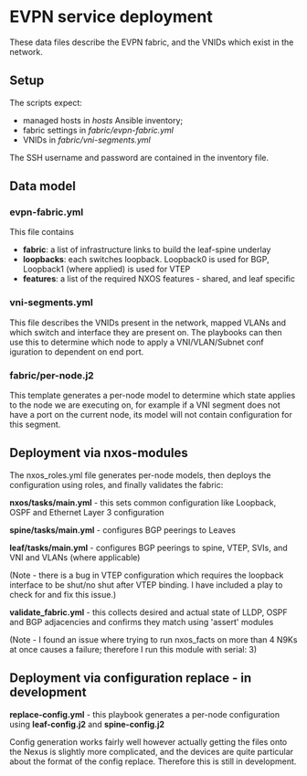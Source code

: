 # EVPN service deployment

These data files describe the EVPN fabric, and the VNIDs which exist in the network.

## Setup

The scripts expect:
* managed hosts in _hosts_ Ansible inventory;
* fabric settings in _fabric/evpn-fabric.yml_
* VNIDs in _fabric/vni-segments.yml_
 
The SSH username and password are contained in the inventory file.

## Data model

### evpn-fabric.yml

This file contains

* **fabric**: a list of infrastructure links to build the leaf-spine underlay
* **loopbacks**: each switches loopback. Loopback0 is used for BGP, Loopback1 (where applied) is used for VTEP
* **features**: a list of the required NXOS features - shared, and leaf specific

### vni-segments.yml

This file describes the VNIDs present in the network, mapped VLANs and which switch and interface they are present on. The playbooks can then use this to determine which node to apply a VNI/VLAN/Subnet conf
iguration to dependent on end port.

### fabric/per-node.j2

This template generates a per-node model to determine which state applies to the node we are executing on, for example if a VNI segment does not have a port on the current node, its model will not contain configuration for this segment.
                                                                          
                  
## Deployment via nxos-modules

The nxos_roles.yml file generates per-node models, then deploys the configuration using roles, and finally validates the fabric:

**nxos/tasks/main.yml** - this sets common configuration like Loopback, OSPF and Ethernet Layer 3 configuration

**spine/tasks/main.yml** - configures BGP peerings to Leaves

**leaf/tasks/main.yml** - configures BGP peerings to spine, VTEP, SVIs, and VNI and VLANs (where applicable)

(Note - there is a bug in VTEP configuration which requires the loopback interface to be shut/no shut after VTEP binding. I have included a play to check for and fix this issue.)

**validate_fabric.yml** - this collects desired and actual state of LLDP, OSPF and BGP adjacencies and confirms they match using 'assert' modules
  
(Note - I found an issue where trying to run nxos_facts on more than 4 N9Ks at once causes a failure; therefore I run this module with serial: 3)
  
## Deployment via configuration replace - in development

**replace-config.yml** - this playbook generates a per-node configuration using **leaf-config.j2** and **spine-config.j2**


Config generation works fairly well however actually getting the files onto the Nexus is slightly more complicated, and the devices are quite particular about the format of the config replace. Therefore this is still in development.


